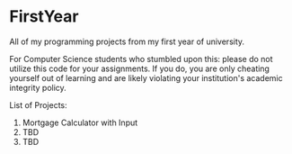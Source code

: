 # FirstYear

All of my programming projects from my first year of university. 

For Computer Science students who stumbled upon this: please do not utilize this code for your assignments. If you do, you are only cheating yourself out of learning and are likely violating your institution's academic integrity policy. 

List of Projects:
1. Mortgage Calculator with Input
2. TBD
3. TBD
